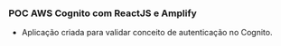 ### POC AWS Cognito com ReactJS e Amplify

- Aplicação criada para validar conceito de autenticação no Cognito. 